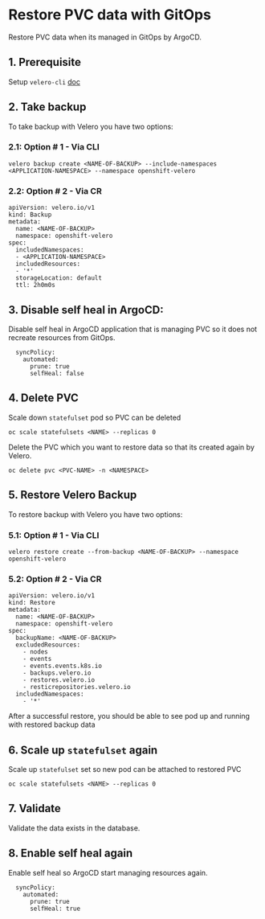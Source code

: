 # Restore PVC data with GitOps

Restore PVC data when its managed in GitOps by ArgoCD.

## 1. Prerequisite

Setup `velero-cli` [doc](./velero-cli.md)

## 2. Take backup

To take backup with Velero you have two options:

### 2.1: Option # 1 - Via CLI

~~~
velero backup create <NAME-OF-BACKUP> --include-namespaces <APPLICATION-NAMESPACE> --namespace openshift-velero
~~~

### 2.2: Option # 2 - Via CR

~~~
apiVersion: velero.io/v1
kind: Backup
metadata:
  name: <NAME-OF-BACKUP>
  namespace: openshift-velero
spec:
  includedNamespaces:
  - <APPLICATION-NAMESPACE>
  includedResources:
  - '*'
  storageLocation: default
  ttl: 2h0m0s
~~~

## 3. Disable self heal in ArgoCD:

Disable self heal in ArgoCD application that is managing PVC so it does not recreate resources from GitOps.

```
  syncPolicy:
    automated:
      prune: true
      selfHeal: false
```

## 4. Delete PVC 

Scale down `statefulset` pod so PVC can be deleted

```
oc scale statefulsets <NAME> --replicas 0
```

Delete the PVC which you want to restore data so that its created again by Velero.

``` 
oc delete pvc <PVC-NAME> -n <NAMESPACE> 
```

## 5. Restore Velero Backup

To restore backup with Velero you have two options:

### 5.1: Option # 1 - Via CLI

~~~
velero restore create --from-backup <NAME-OF-BACKUP> --namespace openshift-velero
~~~

### 5.2: Option # 2 - Via CR

~~~
apiVersion: velero.io/v1
kind: Restore
metadata:
  name: <NAME-OF-BACKUP>
  namespace: openshift-velero
spec:
  backupName: <NAME-OF-BACKUP>
  excludedResources:
    - nodes
    - events
    - events.events.k8s.io
    - backups.velero.io
    - restores.velero.io
    - resticrepositories.velero.io
  includedNamespaces:
    - '*'
~~~

After a successful restore, you should be able to see pod up and running with restored backup data

## 6. Scale up `statefulset` again

Scale up `statefulset` set so new pod can be attached to restored PVC

```
oc scale statefulsets <NAME> --replicas 0
```

## 7. Validate

Validate the data exists in the database.

## 8. Enable self heal again

Enable self heal so ArgoCD start managing resources again. 

```
  syncPolicy:
    automated:
      prune: true
      selfHeal: true

```
